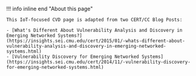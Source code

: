 !!! info inline end "About this page"

    This IoT-focused CVD page is adapted from two CERT/CC Blog Posts:

    - [What's Different About Vulnerability Analysis and Discovery in Emerging Networked Systems?](https://insights.sei.cmu.edu/cert/2015/01/-whats-different-about-vulnerability-analysis-and-discovery-in-emerging-networked-systems.html)
    - [Vulnerability Discovery for Emerging Networked Systems](https://insights.sei.cmu.edu/cert/2014/11/-vulnerability-discovery-for-emerging-networked-systems.html)
